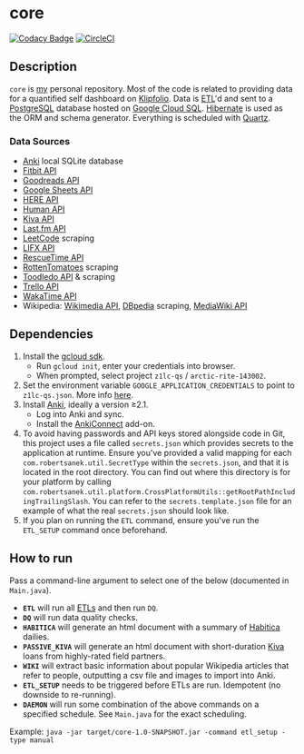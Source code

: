 # core
[![Codacy Badge](https://api.codacy.com/project/badge/Grade/773092d777b14335af5fbd0fb23e465b)](https://app.codacy.com/app/z1lc/core?utm_source=github.com&utm_medium=referral&utm_content=z1lc/core&utm_campaign=Badge_Grade_Dashboard)
[![CircleCI](https://circleci.com/gh/z1lc/core/tree/master.svg?style=shield)](https://circleci.com/gh/z1lc/core/tree/master)

## Description
`core` is [my](http://www.robertsanek.com) personal repository. Most of the code is related to providing data for a
quantified self dashboard on [Klipfolio](https://www.klipfolio.com/). Data is
[ETL](https://en.wikipedia.org/wiki/Extract,_transform,_load)'d and sent to a
[PostgreSQL](https://en.wikipedia.org/wiki/PostgreSQL) database hosted on
[Google Cloud SQL](https://cloud.google.com/sql/). [Hibernate](http://hibernate.org/orm/) is used as the ORM and schema
generator. Everything is scheduled with [Quartz](http://www.quartz-scheduler.org/).

### Data Sources
*  [Anki](https://apps.ankiweb.net/) local SQLite database
*  [Fitbit API](https://dev.fitbit.com/build/reference/web-api/)
*  [Goodreads API](https://www.goodreads.com/api)
*  [Google Sheets API](https://developers.google.com/sheets/)
*  [HERE API](https://developer.here.com/)
*  [Human API](https://www.humanapi.co/developers/)
*  [Kiva API](https://build.kiva.org/)
*  [Last.fm API](https://www.last.fm/api)
*  [LeetCode](https://leetcode.com/) scraping
*  [LIFX API](https://api.developer.lifx.com/)
*  [RescueTime API](https://www.rescuetime.com/developers)
*  [RottenTomatoes](https://www.rottentomatoes.com/) scraping
*  [Toodledo API](https://api.toodledo.com/3/index.php) & scraping
*  [Trello API](https://developers.trello.com/reference/)
*  [WakaTime API](https://wakatime.com/developers)
*  Wikipedia: [Wikimedia API](https://wikimedia.org/api/rest_v1/), [DBpedia](https://wiki.dbpedia.org/) scraping,
[MediaWiki API](https://www.wikidata.org/w/api.php)

## Dependencies
1.  Install the [gcloud sdk](https://cloud.google.com/sdk/install).
    *  Run `gcloud init`, enter your credentials into browser.
    *  When prompted, select project `z1lc-qs` / `arctic-rite-143002`.
2.  Set the environment variable `GOOGLE_APPLICATION_CREDENTIALS` to point to `z1lc-qs.json`. More info
[here](https://cloud.google.com/docs/authentication/getting-started).
3.  Install [Anki](http://ankisrs.net/), ideally a version ≥2.1.
    *  Log into Anki and sync.
    *  Install the [AnkiConnect](https://ankiweb.net/shared/info/2055492159) add-on.
4.  To avoid having passwords and API keys stored alongside code in Git, this project uses a file called
`secrets.json` which provides secrets to the application at runtime. Ensure you've provided a valid mapping for each
`com.robertsanek.util.SecretType` within the `secrets.json`, and that it is located in the root directory. You can find
out where this directory is for your platform by calling
`com.robertsanek.util.platform.CrossPlatformUtils::getRootPathIncludingTrailingSlash`. You can refer to the
`secrets.template.json` file for an example of what the real `secrets.json` should look like. 
5.  If you plan on running the `ETL` command, ensure you've run the `ETL_SETUP` command once beforehand.

## How to run
Pass a command-line argument to select one of the below (documented in `Main.java`).

*  **`ETL`** will run all [ETLs](https://en.wikipedia.org/wiki/Extract,_transform,_load) and then run `DQ`.
*  **`DQ`** will run data quality checks.
*  **`HABITICA`** will generate an html document with a summary of [Habitica](https://habitica.com/) dailies.
*  **`PASSIVE_KIVA`** will generate an html document with short-duration [Kiva](https://www.kiva.org/) loans from 
highly-rated field partners.
*  **`WIKI`** will extract basic information about popular Wikipedia articles that refer to people, outputting a csv 
file and images to import into Anki.
*  **`ETL_SETUP`** needs to be triggered before ETLs are run. Idempotent (no downside to re-running).
*  **`DAEMON`** will run some combination of the above commands on a specified schedule. See `Main.java` for the 
exact scheduling.

Example: `java -jar target/core-1.0-SNAPSHOT.jar -command etl_setup -type manual`